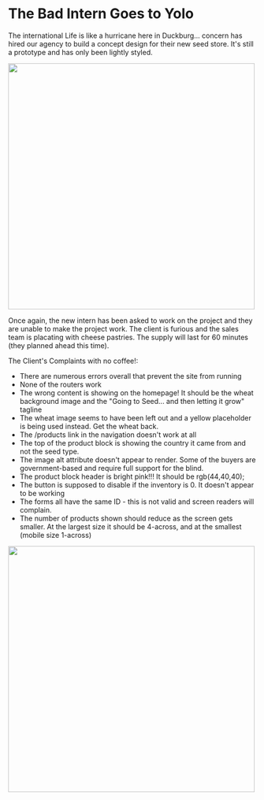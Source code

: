 # The Bad Intern Goes to Yolo

The international Life is like a hurricane here in Duckburg... concern has hired our agency to build a concept design for their new seed store. It's still a prototype and has only been lightly styled.



<img src="https://media1.giphy.com/media/cFkiFMDg3iFoI/giphy.gif?cid=1648f507u4dih44w1tfglgws9w60h5ctkfb8nvsjx4we94t2&ep=v1_gifs_search&rid=giphy.gif&ct=g" width=500/>

Once again, the new intern has been asked to work on the project and they are unable to make the project work. The client is furious and the sales team is placating with cheese pastries. The supply will last for 60 minutes (they planned ahead this time).

The Client's Complaints with no coffee!:
* There are numerous errors overall that prevent the site from running
* None of the routers work
* The wrong content is showing on the homepage! It should be the wheat background image and the "Going to Seed... and then letting it grow" tagline
* The wheat image seems to have been left out and a yellow placeholder is being used instead. Get the wheat back.
* The /products link in the navigation doesn't work at all
* The top of the product block is showing the country it came from and not the seed type.
* The image alt attribute doesn't appear to render. Some of the buyers are government-based and require full support for the blind.
* The product block header is bright pink!!!  It should be rgb(44,40,40);
* The button is supposed to disable if the inventory is 0. It doesn't appear to be working
* The forms all have the same ID - this is not valid and screen readers will complain.
* The number of products shown should reduce as the screen gets smaller. At the largest size it should be 4-across, and at the smallest (mobile size 1-across)

<img src="https://media4.giphy.com/media/POHWcffkulXxu/giphy.gif?cid=1648f507o28xr7gxqf4qvpxf4adufqmvwc7b03n9dler3tvs&ep=v1_gifs_search&rid=giphy.gif&ct=g" width=500/>

